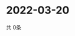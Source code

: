 # 2022-03-20
  共 0条

  <!-- BEGIN -->
  <!-- 最后更新时间Sun Mar 20 2022 05:03:54 GMT+0000 (Coordinated Universal Time) -->
  
  <!-- END -->
  
  
